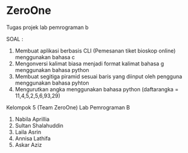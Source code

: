 # ZeroOne
Tugas projek lab pemrograman b

SOAL :
1. Membuat aplikasi berbasis CLI (Pemesanan tiket bioskop online) menggunakan bahasa c
2. Mengonversi kalimat biasa menjadi format kalimat bahasa g menggunakan bahasa python
3. Membuat segitiga piramid sesuai baris yang diinput oleh pengguna menggunakan bahasa pyhton
4. Mengurutkan angka menggunakan bahasa python (daftarangka = 11,4,5,2,5,6,93,29)

Kelompok 5 (Team ZeroOne) Lab Pemrograman B
1. Nabila Aprillia
2. Sultan Shalahuddin
3. Laila Asrin
4. Annisa Lathifa
5. Askar Aziz
